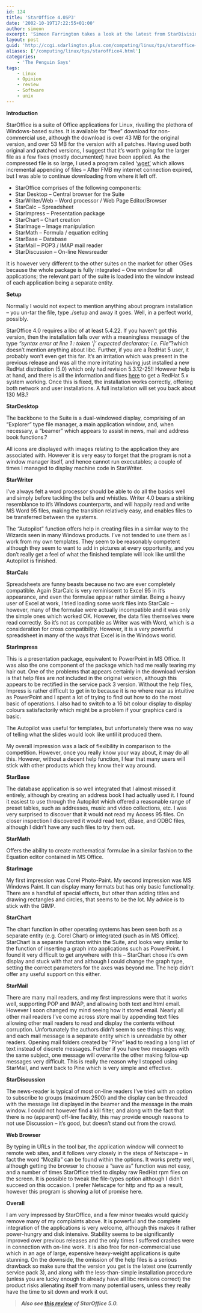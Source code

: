 ```yaml
---
id: 124
title: 'StarOffice 4.0SP3'
date: '2002-10-19T17:22:55+01:00'
author: simeon
excerpt: 'Simeon Farrington takes a look at the latest from StarDivision, and discovers that quality doesn''t necessarily cost the earth. '
layout: post
guid: 'http://ccgi.sdarlington.plus.com/computing/linux/tps/staroffice-40sp3.html'
aliases: ['/computing/linux/tps/staroffice4.html']
categories:
    - 'The Penguin Says'
tags:
    - Linux
    - Opinion
    - review
    - Software
    - unix
---
```


**Introduction**

StarOffice is a suite of Office applications for Linux, rivalling the plethora of Windows-based suites. It is available for “free” download for non-commercial use, although the download is over 43 MB for the original version, and over 53 MB for the version with all patches. Having used both original and patched versions, I suggest that it’s worth going for the larger file as a few fixes (mostly documented) have been applied. As the compressed file is so large, I used a program called ‘[wget’](http://www.netcomuk.co.uk/~simeon/wget-1.5.1.tar.gz) which allows incremental appending of files – After FMB my internet connection expired, but I was able to continue downloading from where it left off.

- StarOffice comprises of the following components:
- Star Desktop – Central browser for the Suite
- StarWriter/Web – Word processor / Web Page Editor/Browser
- StarCalc – Spreadsheet
- StarImpress – Presentation package
- StarChart – Chart creation
- StarImage – Image manipulation
- StarMath – Formula / equation editing
- StarBase – Database
- StarMail – POP3 / IMAP mail reader
- StarDiscussion – On-line Newsreader
 
It is however very different to the other suites on the market for other OSes because the whole package is fully integrated – One window for all applications; the relevant part of the suite is loaded into the window instead of each application being a separate entity.

**Setup**

Normally I would not expect to mention anything about program installation – you un-tar the file, type ./setup and away it goes. Well, in a perfect world, possibly.

StarOffice 4.0 requires a libc of at least 5.4.22. If you haven’t got this version, then the installation falls over with a meaningless message of the type *“syntax error at line 1 : token ‘|’ expected declarator; i.e. File”*?which doesn’t mention anything about libc. Further, if you are a RedHat 5 user, it probably won’t even get this far. It’s an irritation which was present in the previous release and was all the more irritating having just installed a new RedHat distribution (5.0) which only had revision 5.3.12-25!! However help is at hand, and there is all the information and fixes [here](http://www.netcomuk.co.uk/~simeon/fix.html) to get a RedHat 5.x system working. Once this is fixed, the installation works correctly, offering both network and user installations. A full installation will set you back about 130 MB.?

**StarDesktop**

The backbone to the Suite is a dual-windowed display, comprising of an “Explorer” type file manager, a main application window, and, when necessary, a “beamer” which appears to assist in news, mail and address book functions.?

All icons are displayed with images relating to the application they are associated with. However it is very easy to forget that the program is not a window manager itself, and hence cannot run executables; a couple of times I managed to display machine code in StarWriter.

**StarWriter**

I’ve always felt a word processor should be able to do all the basics well and simply before tackling the bells and whistles. Writer 4.0 bears a striking resemblance to it’s Windows counterparts, and will happily read and write MS Word 95 files, making the transition relatively easy, and enables files to be transferred between the systems.

The “Autopilot” function offers help in creating files in a similar way to the Wizards seen in many Windows products. I’ve not tended to use them as I work from my own templates. They seem to be reasonably competent although they seem to want to add in pictures at every opportunity, and you don’t really get a feel of what the finished template will look like until the Autopilot is finished.

**StarCalc**

Spreadsheets are funny beasts because no two are ever completely compatible. Again StarCalc is very reminiscent to Excel 95 in it’s appearance, and even the formulae appear rather similar. Being a heavy user of Excel at work, I tried loading some work files into StarCalc – however, many of the formulae were actually incompatible and it was only the simple ones which worked OK. However, the data files themselves were read correctly. So it’s not as compatible as Writer was with Word, which is a consideration for cross compatibility. However, it is a very powerful spreadsheet in many of the ways that Excel is in the Windows world.

**StarImpress**

This is a presentation package, equivalent to PowerPoint in MS Office. It was also the one component of the package which had me really tearing my hair out. One of the problems that appears certainly in the download version is that help files are *not* included in the original version, although this appears to be rectified in the service pack 3 version. Without the help files, Impress is rather difficult to get in to because it is no where near as intuitive as PowerPoint and I spent a lot of trying to find out how to do the most basic of operations. I also had to switch to a 16 bit colour display to display colours satisfactorily which might be a problem if your graphics card is basic.

The Autopilot was useful for templates, but unfortunately there was no way of telling what the slides would look like until it produced them.

My overall impression was a lack of flexibility in comparison to the competition. However, once you really know your way about, it may do all this. However, without a decent help function, I fear that many users will stick with other products which they know their way around.

**StarBase**

The database application is so well integrated that I almost missed it entirely, although by creating an address book I had actually used it. I found it easiest to use through the Autopilot which offered a reasonable range of preset tables, such as addresses, music and video collections, etc. I was very surprised to discover that it would not read my Access 95 files. On closer inspection I discovered it would read text, dBase, and ODBC files, although I didn’t have any such files to try them out.

**StarMath**

Offers the ability to create mathematical formulae in a similar fashion to the Equation editor contained in MS Office.

**StarImage**

My first impression was Corel Photo-Paint. My second impression was MS Windows Paint. It can display many formats but has only basic functionality. There are a handful of special effects, but other than adding titles and drawing rectangles and circles, that seems to be the lot. My advice is to stick with the GIMP.

**StarChart**

The chart function in other operating systems has been seen both as a separate entity (e.g. Corel Chart) or integrated (such as in MS Office). StarChart is a separate function within the Suite, and looks very similar to the function of inserting a graph into applications such as PowerPoint. I found it very difficult to get anywhere with this – StarChart chose it’s own display and stuck with that and although I could change the graph type, setting the correct parameters for the axes was beyond me. The help didn’t offer any useful support on this either.

**StarMail**

There are many mail readers, and my first impressions were that it works well, supporting POP and IMAP, and allowing both text and html email. However I soon changed my mind seeing how it stored email. Nearly all other mail readers I’ve come across store mail by appending text files allowing other mail readers to read and display the contents without corruption. Unfortunately the authors didn’t seem to see things this way, and each mail message is a separate entity which is unreadable by other readers. Opening mail folders created by “Pine” lead to reading a long list of text instead of discrete messages. Further if you have two messages with the same subject, one message will overwrite the other making follow-up messages very difficult. This is really the reason why I stopped using StarMail, and went back to Pine which is very simple and effective.

**StarDiscussion**

The news-reader is typical of most on-line readers I’ve tried with an option to subscribe to groups (maximum 2500) and the display can be threaded with the message list displayed in the beamer and the message in the main window. I could not however find a kill filter, and along with the fact that there is no (apparent) off-line facility, this may provide enough reasons to not use Discussion – it’s good, but doesn’t stand out from the crowd.

**Web Browser**

By typing in URLs in the tool bar, the application window will connect to remote web sites, and it follows very closely in the steps of Netscape – in fact the word “Mozilla” can be found within the options. It works pretty well, although getting the browser to choose a “save as” function was not easy, and a number of times StarOffice tried to display raw RedHat rpm files on the screen. It is possible to tweak the file-types option although I didn’t succeed on this occasion. I prefer Netscape for http and ftp as a result, however this program is showing a lot of promise here.

**Overall**

I am very impressed by StarOffice, and a few minor tweaks would quickly remove many of my complaints above. It is powerful and the complete integration of the applications is very welcome, although this makes it rather power-hungry and disk intensive. Stability seems to be significantly improved over previous releases and the only times I suffered crashes were in connection with on-line work. It is also free for non-commercial use which in an age of large, expensive heavy-weight applications is quite stunning. On the downside, the omission of the help files is a serious drawback so make sure that the version you get is the latest one (currently service pack 3), and along with the less-than-simple installation procedure (unless you are lucky enough to already have all libc revisions correct) the product risks alienating itself from many potential users, unless they really have the time to sit down and work it out.

> ***Also see [this review](/computing/linux/tps/staroffice5.html) of StarOffice 5.0.***